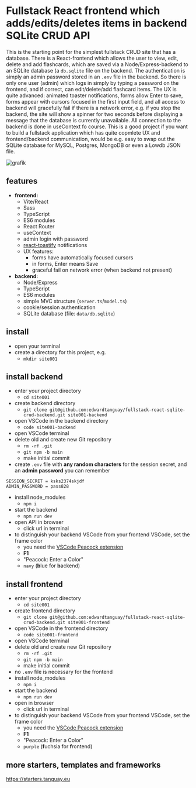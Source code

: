 # Fullstack React frontend which adds/edits/deletes items in backend SQLite CRUD API

This is the starting point for the simplest fullstack CRUD site that has a database. There is a React-frontend which allows the user to view, edit, delete and add flashcards, which are saved via a Node/Express-backend to an SQLite database (a `db.sqlite` file on the backend. The authentication is simply an admin password stored in an `.env` file in the backend. So there is only one user (admin) which logs in simply by typing a password on the frontend, and if correct, can edit/delete/add flashcard items. The UX is quite advanced: animated toaster notifications, forms allow Enter to save, forms appear with cursors focused in the first input field, and all access to backend will gracefully fail if there is a network error, e.g. if you stop the backend, the site will show a spinner for two seconds before displaying a message that the database is currently unavailable. All connection to the backend is done in useContext fo course. This is a good project if you want to build a fullstack application which has quite copmlete UX and frontend/backend communication, would be e.g. easy to swap out the SQLite database for MySQL, Postgres, MongoDB or even a Lowdb JSON file.

![grafik](https://starters.tanguay.eu/images/starters/fullstackReactSqliteCrud.png)

## features

- **frontend:** 
	- Vite/React 
	- Sass
	- TypeScript
	- ES6 modules
	- React Router
	- useContext
	- admin login with password
	- [react-toastify](https://www.npmjs.com/package/react-toastify) notifications
	- UX features:
		- forms have automatically focused cursors
		- in forms, Enter means Save
		- graceful fail on network error (when backend not present)
- **backend:** 
	- Node/Express 
	- TypeScript 
	- ES6 modules
	- simple MVC structure (`server.ts`/`model.ts`)
	- cookie/session authentication
	- SQLite database (file: `data/db.sqlite`)

## install

- open your terminal
- create a directory for this project, e.g.
	- `mkdir site001`

## install backend

- enter your project directory
	- `cd site001`
- create backend directory
	- `git clone git@github.com:edwardtanguay/fullstack-react-sqlite-crud-backend.git site001-backend`
- open VSCode in the backend directory
	- `code site001-backend`
- open VSCode terminal
- delete old and create new Git repository
	- `rm -rf .git`
	- `git npm -b main`
	- make initial commit
- create `.env` file with **any random characters** for the session secret, and an **admin password** you can remember

```text
SESSION_SECRET = ksks2374skjdf
ADMIN_PASSWORD = pass828
```

- install node_modules
	- `npm i`
- start the backend
	- `npm run dev`
- open API in browser
	- click url in terminal
- to distinguish your backend VSCode from your frontend VSCode, set the frame color
	- you need the [VSCode Peacock extension](https://marketplace.visualstudio.com/items?itemName=johnpapa.vscode-peacock)
	- **F1**
	- "Peacock: Enter a Color"
	- `navy` (**b**lue for **b**ackend)

## install frontend

- enter your project directory
	- `cd site001`
- create frontend directory
	- `git clone git@github.com:edwardtanguay/fullstack-react-sqlite-crud-backend.git site001-frontend`
- open VSCode in the frontend directory
	- `code site001-frontend`
- open VSCode terminal
- delete old and create new Git repository
	- `rm -rf .git`
	- `git npm -b main`
	- make initial commit
- no `.env` file is necessary for the frontend
- install node_modules
	- `npm i`
- start the backend
	- `npm run dev`
- open in browser
	- click url in terminal
- to distinguish your backend VSCode from your frontend VSCode, set the frame color
	- you need the [VSCode Peacock extension](https://marketplace.visualstudio.com/items?itemName=johnpapa.vscode-peacock)
	- **F1**
	- "Peacock: Enter a Color"
	- `purple` (**f**uchsia for **f**rontend)

## more starters, templates and frameworks

https://starters.tanguay.eu
